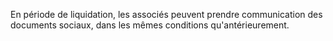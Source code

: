   
 En période de liquidation, les associés peuvent prendre communication des documents sociaux, dans les mêmes conditions qu'antérieurement.  

  
